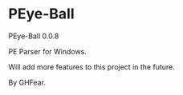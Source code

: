 # PEye-Ball

PEye-Ball 0.0.8

PE Parser for Windows.

Will add more features to this project in the future.

By GHFear.
